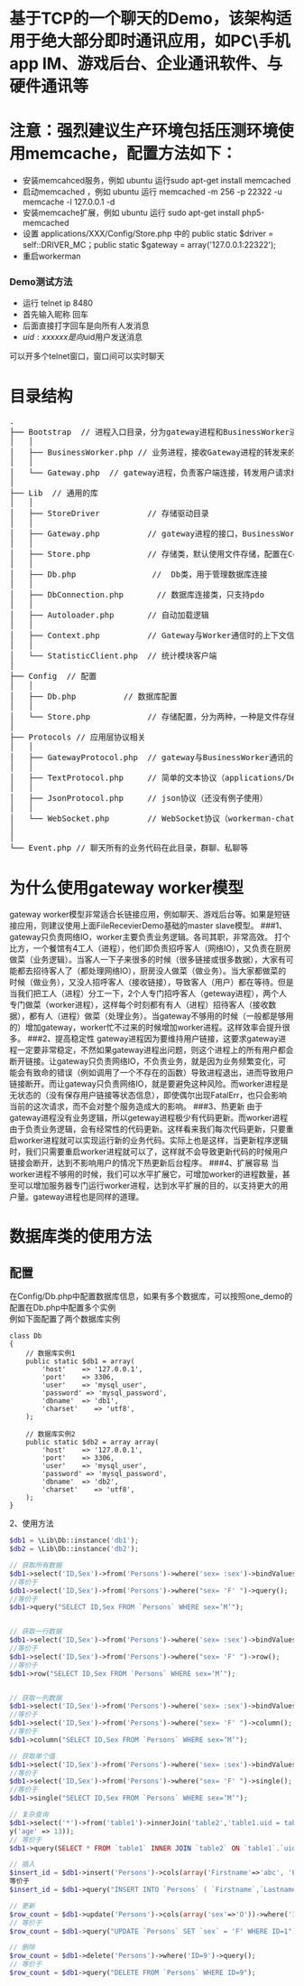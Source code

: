 基于TCP的一个聊天的Demo，该架构适用于绝大部分即时通讯应用，如PC\手机app IM、游戏后台、企业通讯软件、与硬件通讯等
=========

注意：强烈建议生产环境包括压测环境使用memcache，配置方法如下：
========
 * 安装memcahced服务，例如 ubuntu 运行sudo apt-get install memcached  
 * 启动memcached ，例如 ubuntu 运行 memcached -m 256 -p 22322 -u memcache -l 127.0.0.1 -d  
 * 安装memcache扩展，例如 ubuntu 运行 sudo apt-get install php5-memcached  
 * 设置 applications/XXX/Config/Store.php 中的 public static $driver = self::DRIVER_MC；public static $gateway = array('127.0.0.1:22322');   
 * 重启workerman  

### Demo测试方法 
  * 运行 telnet ip 8480
  * 首先输入昵称 回车
  * 后面直接打字回车是向所有人发消息
  * $uid:xxxxxx 是向$uid用户发送消息  

可以开多个telnet窗口，窗口间可以实时聊天

目录结构
========

<pre>
.
├── Bootstrap  // 进程入口目录，分为gateway进程和BusinessWorker进程。gateway进程负责接收用户连接，转发用户请求给BusinessWorker进程，接收BusinessWorker进程的结果转发给用户
│   │
│   ├── BusinessWorker.php // 业务进程，接收Gateway进程的转发来的用户请求并处理，如果有需要将结果发给其它用户则通过Gateway进程转发
│   │
│   └── Gateway.php  // gateway进程，负责客户端连接，转发用户请求给BusinessWorker进程处理，并接收BusinessWorker进程的处理结果转发给用户
│ 
├── Lib  // 通用的库
│   │
│   ├── StoreDriver          // 存储驱动目录
│   │
│   ├── Gateway.php          // gateway进程的接口，BusinessWorker进程通过此文件的接口向gateway进程发送数据
│   │
│   ├── Store.php            // 存储类，默认使用文件存储，配置在Config/Store.php，生产环境请使用memcache作为存储
│   │
│   ├── Db.php                //  Db类，用于管理数据库连接
│   │
│   ├── DbConnection.php       // 数据库连接类，只支持pdo
│   │
│   ├── Autoloader.php       // 自动加载逻辑
│   │
│   ├── Context.php          // Gateway与Worker通信时的上下文信息，开发者不要改动其中的内容
│   │
│   └── StatisticClient.php  // 统计模块客户端
│ 
├── Config  // 配置
│   │
│   ├── Db.php          // 数据库配置
│   │
│   └── Store.php            // 存储配置，分为两种，一种是文件存储（无法支持分布式，开发测试用），另外一种是memcache存储，支持分布式
│ 
├── Protocols // 应用层协议相关
│   │
│   ├── GatewayProtocol.php  // gateway与BusinessWorker通讯的协议，开发者无需关注
│   │
│   ├── TextProtocol.php     // 简单的文本协议（applications/Demo中用到）
│   │
│   ├── JsonProtocol.php     // json协议（还没有例子使用）
│   │
│   └── WebSocket.php        // WebSocket协议（workerman-chat使用）
│ 
│ 
└── Event.php // 聊天所有的业务代码在此目录，群聊、私聊等
</pre>

为什么使用gateway worker模型
===========================

gateway worker模型非常适合长链接应用，例如聊天、游戏后台等。如果是短链接应用，则建议使用上面FileRecevierDemo基础的master slave模型。
###1、gateway只负责网络IO，worker主要负责业务逻辑。各司其职，非常高效。
打个比方，一个餐馆有4工人（进程），他们即负责招呼客人（网络IO），又负责在厨房做菜（业务逻辑）。当客人一下子来很多的时候（很多链接或很多数据），大家有可能都去招待客人了（都处理网络IO），厨房没人做菜（做业务）。当大家都做菜的时候（做业务），又没人招呼客人（接收链接），导致客人（用户）都在等待。但是当我们把工人（进程）分工一下，2个人专门招呼客人（geteway进程），两个人专门做菜（worker进程），这样每个时刻都有有人（进程）招待客人（接收数据），都有人（进程）做菜（处理业务）。当gateway不够用的时候（一般都是够用的）增加gateway，worker忙不过来的时候增加worker进程。这样效率会提升很多。
###2、提高稳定性
gateway进程因为要维持用户链接，这要求gateway进程一定要非常稳定，不然如果gateway进程出问题，则这个进程上的所有用户都会断开链接。让gateway只负责网络IO，不负责业务，就是因为业务频繁变化，可能会有致命的错误（例如调用了一个不存在的函数）导致进程退出，进而导致用户链接断开。而让gateway只负责网络IO，就是要避免这种风险。而worker进程是无状态的（没有保存用户链接等状态信息），即使偶尔出现FatalErr，也只会影响当前的这次请求，而不会对整个服务造成大的影响。
###3、热更新
由于gateway进程没有业务逻辑，所以geteway进程极少有代码更新。而worker进程由于负责业务逻辑，会有经常性的代码更新。这样看来我们每次代码更新，只要重启worker进程就可以实现运行新的业务代码。实际上也是这样，当更新程序逻辑时，我们只需要重启worker进程就可以了，这样就不会导致更新代码的时候用户链接会断开，达到不影响用户的情况下热更新后台程序。
###4、扩展容易
当worker进程不够用的时候，我们可以水平扩展它，可增加worker的进程数量，甚至可以增加服务器专门运行worker进程，达到水平扩展的目的，以支持更大的用户量。gateway进程也是同样的道理。

数据库类的使用方法
=========

## 配置
在Config/Db.php中配置数据库信息，如果有多个数据库，可以按照one_demo的配置在Db.php中配置多个实例  
例如下面配置了两个数据库实例

```
class Db
{
    // 数据库实例1
    public static $db1 = array(
        'host'    => '127.0.0.1',
        'port'    => 3306,
        'user'    => 'mysql_user',
        'password' => 'mysql_password',
        'dbname'  => 'db1',
        'charset'    => 'utf8',
    );
  
    // 数据库实例2
    public static $db2 = array array(
        'host'    => '127.0.0.1',
        'port'    => 3306,
        'user'    => 'mysql_user',
        'password' => 'mysql_password',
        'dbname'  => 'db2',
        'charset'    => 'utf8',
    );
}
```
2、使用方法

```php
$db1 = \Lib\Db::instance('db1');  
$db2 = \Lib\Db::instance('db2');  

// 获取所有数据
$db1->select('ID,Sex')->from('Persons')->where('sex= :sex')->bindValues(array('sex'=>'M'))->query();  
//等价于  
$db1->select('ID,Sex')->from('Persons')->where("sex= 'F' ")->query(); 
//等价于  
$db1->query("SELECT ID,Sex FROM `Persons` WHERE sex=‘M’");  


// 获取一行数据
$db1->select('ID,Sex')->from('Persons')->where('sex= :sex')->bindValues(array('sex'=>'M'))->row();  
//等价于  
$db1->select('ID,Sex')->from('Persons')->where("sex= 'F' ")->row(); 
//等价于  
$db1->row("SELECT ID,Sex FROM `Persons` WHERE sex=‘M’");  


// 获取一列数据
$db1->select('ID,Sex')->from('Persons')->where('sex= :sex')->bindValues(array('sex'=>'M'))->column();  
//等价于  
$db1->select('ID,Sex')->from('Persons')->where("sex= 'F' ")->column(); 
//等价于  
$db1->column("SELECT ID,Sex FROM `Persons` WHERE sex=‘M’");  

// 获取单个值
$db1->select('ID,Sex')->from('Persons')->where('sex= :sex')->bindValues(array('sex'=>'M'))->single();  
//等价于  
$db1->select('ID,Sex')->from('Persons')->where("sex= 'F' ")->single(); 
//等价于  
$db1->single("SELECT ID,Sex FROM `Persons` WHERE sex=‘M’");  

// 复杂查询
$db1->select('*')->from('table1')->innerJoin('table2','table1.uid = table2.uid')->where('age > :age')->groupBy(array('aid'))->having('foo="foo"')->orderBy(array('did'))->limit(10)->offset(20)->bindValues(arra
y('age' => 13));
// 等价于
$db1->query(SELECT * FROM `table1` INNER JOIN `table2` ON `table1`.`uid` = `table2`.`uid` WHERE age > 13 GROUP BY aid HAVING foo="foo" ORDER BY did LIMIT 10 OFFSET 20“);

// 插入
$insert_id = $db1->insert('Persons')->cols(array('Firstname'=>'abc', 'Lastname'=>'efg', 'Sex'=>'M', 'Age'=>13))->query();
等价于
$insert_id = $db1->query("INSERT INTO `Persons` ( `Firstname`,`Lastname`,`Sex`,`Age`) VALUES ( 'abc', 'efg', 'M', 13)");

// 更新
$row_count = $db1->update('Persons')->cols(array('sex'=>'O'))->where('ID=1')->bindValue('sex', 'F')->query();
// 等价于
$row_count = $db1->query("UPDATE `Persons` SET `sex` = 'F' WHERE ID=1");

// 删除
$row_count = $db1->delete('Persons')->where('ID=9')->query();
// 等价于
$row_count = $db1->query("DELETE FROM `Persons` WHERE ID=9");

```